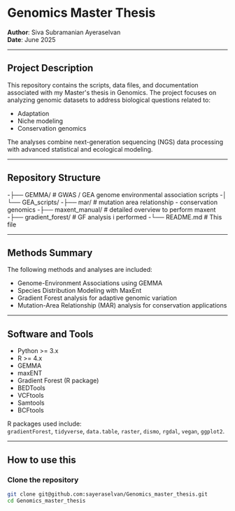 # Genomics Master Thesis

**Author**: Siva Subramanian Ayeraselvan  
**Date**: June 2025

---

## Project Description

This repository contains the scripts, data files, and documentation associated with my Master's thesis in Genomics. The project focuses on analyzing genomic datasets to address biological questions related to:

- Adaptation
- Niche modeling
- Conservation genomics

The analyses combine next-generation sequencing (NGS) data processing with advanced statistical and ecological modeling.

---


## Repository Structure

-├── GEMMA/ # GWAS / GEA genome environmental association scripts
-│ └── GEA_scripts/ 
-├── mar/ # mutation area relationship - conservation genomics
-├── maxent_manual/ # detailed overview to perform maxent
-├── gradient_forest/ # GF analysis i performed
-└── README.md # This file

---

## Methods Summary

The following methods and analyses are included:

- Genome-Environment Associations using GEMMA
- Species Distribution Modeling with MaxEnt
- Gradient Forest analysis for adaptive genomic variation
- Mutation-Area Relationship (MAR) analysis for conservation applications

---

## Software and Tools

- Python >= 3.x
- R >= 4.x
- GEMMA
- maxENT
- Gradient Forest (R package)
- BEDTools
- VCFtools
- Samtools
- BCFtools

R packages used include:  
`gradientForest`, `tidyverse`, `data.table`, `raster`, `dismo`, `rgdal`, `vegan`, `ggplot2`.

---

## How to use this

### Clone the repository

```bash
git clone git@github.com:sayeraselvan/Genomics_master_thesis.git
cd Genomics_master_thesis
